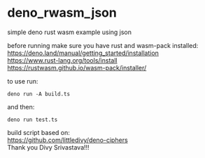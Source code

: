 # deno_rwasm_json
simple deno rust wasm example using json  

before running make sure you have rust and wasm-pack installed:  
https://deno.land/manual/getting_started/installation  
https://www.rust-lang.org/tools/install  
https://rustwasm.github.io/wasm-pack/installer/  

to use run:

```deno run -A build.ts```

and then:

```deno run test.ts```

build script based on:  
https://github.com/littledivy/deno-ciphers  
Thank you Divy Srivastava!!!
